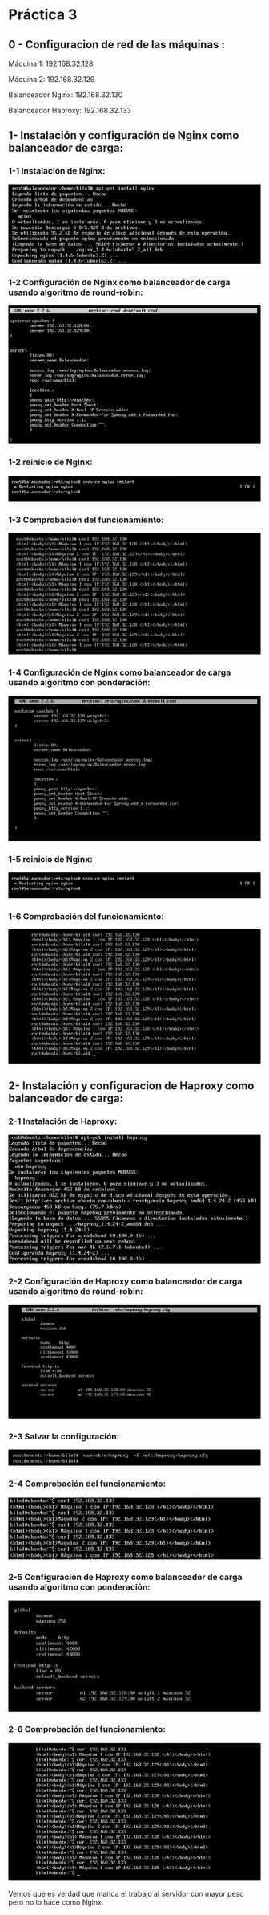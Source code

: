 # Práctica 3
## 0 - Configuracion de red de las máquinas :
Máquina 1:  192.168.32.128

Máquina 2:  192.168.32.129

Balanceador Nginx: 192.168.32.130

Balanceador Haproxy: 192.168.32.133

## 1- Instalación y configuración de Nginx como balanceador de carga: 
### 1-1 Instalación de Nginx:

![imagen4_0](https://github.com/bilalgr/swap1415/blob/master/practica3/Capture4_0.PNG)

### 1-2 Configuración de Nginx como balanceador de carga usando algoritmo de round-robin:

![imagen4_1](https://github.com/bilalgr/swap1415/blob/master/practica3/Capture4_1.PNG)


### 1-2 reinicio de Nginx:

![imagen4_2](https://github.com/bilalgr/swap1415/blob/master/practica3/Capture4_2.PNG)

### 1-3 Comprobación del funcionamiento:

![imagen4_3](https://github.com/bilalgr/swap1415/blob/master/practica3/Capture4_3.PNG)

### 1-4 Configuración de Nginx como balanceador de carga usando algoritmo con ponderación:

![imagen4_4](https://github.com/bilalgr/swap1415/blob/master/practica3/Capture4_4.PNG)

### 1-5 reinicio de Nginx:

![imagen4_2](https://github.com/bilalgr/swap1415/blob/master/practica3/Capture4_2.PNG)

### 1-6 Comprobación del funcionamiento:

![imagen4_6](https://github.com/bilalgr/swap1415/blob/master/practica3/Capture4_5.PNG)

## 2- Instalación y configuracion de Haproxy como balanceador de carga:

### 2-1 Instalación de Haproxy:

![imagen3_1](https://github.com/bilalgr/swap1415/blob/master/practica3/Capture3_1.PNG)

### 2-2 Configuración de Haproxy como balanceador de carga usando algoritmo de round-robin:

![imagen3_2](https://github.com/bilalgr/swap1415/blob/master/practica3/Capture3_2.PNG)

### 2-3 Salvar la configuración:

![imagen3_3](https://github.com/bilalgr/swap1415/blob/master/practica3/Capture3_3.PNG)

### 2-4 Comprobación del funcionamiento:

![imagen3_4](https://github.com/bilalgr/swap1415/blob/master/practica3/Capture3_4.PNG)

### 2-5 Configuración de Haproxy como balanceador de carga usando algoritmo con ponderación:

![imagen3_5](https://github.com/bilalgr/swap1415/blob/master/practica3/Capture3_5.PNG)

### 2-6 Comprobación del funcionamiento:

![imagen3_6](https://github.com/bilalgr/swap1415/blob/master/practica3/Capture3_6.PNG)

Vemos que es verdad que manda el trabajo al servidor con mayor peso pero no lo hace como Nginx.
